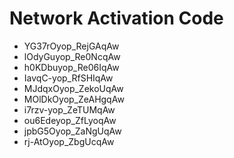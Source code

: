 # Network Activation Code
* YG37rOyop_RejGAqAw
* lOdyGuyop_Re0NcqAw
* h0KDbuyop_Re06IqAw
* IavqC-yop_RfSHIqAw
* MJdqxOyop_ZekoUqAw
* MOlDkOyop_ZeAHgqAw
* i7rzv-yop_ZeTUMqAw
* ou6Edeyop_ZfLyoqAw
* jpbG5Oyop_ZaNgUqAw
* rj-AtOyop_ZbgUcqAw